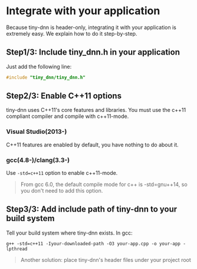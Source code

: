 # Integrate with your application
Because tiny-dnn is header-only, integrating it with your application is extremely easy. We explain how to do it step-by-step.

## Step1/3: Include tiny_dnn.h in your application
Just add the following line:
```cpp
#include "tiny_dnn/tiny_dnn.h"
```

## Step2/3: Enable C++11 options
tiny-dnn uses C++11's core features and libraries. You must use the c++11 compliant compiler and compile with c++11-mode.

### Visual Studio(2013-)
C++11 features are enabled by default, you have nothing to do about it.

### gcc(4.8-)/clang(3.3-)
Use ```-std=c++11``` option to enable c++11-mode.

> From gcc 6.0, the default compile mode for c++ is -std=gnu++14, so you don't need to add this option.


## Step3/3: Add include path of tiny-dnn to your build system
Tell your build system where tiny-dnn exists. In gcc:

```
g++ -std=c++11 -Iyour-downloaded-path -O3 your-app.cpp -o your-app -lpthread
```

> Another solution: place tiny-dnn's header files under your project root

